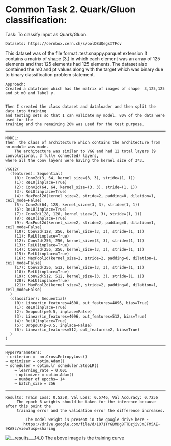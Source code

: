 # Common Task 2. Quark/Gluon classification:

Task: To classify input as Quark/Gluon.

    Datasets: https://cernbox.cern.ch/s/oolDBdQegsITFcv

This dataset was of the file format  .test.snappy.parquet extension
It contains a matrix of shape (3,) in which each element was an array of 125 elements and that 125 elements had 125 elements. 
The dataset also contained the m0 and pt values along with the target which was binary due to binary classification problem statement.


    Approach:
	Created a dataframe which has the matrix of images of shape  3,125,125 and pt m0 and label y. 


	Then I created the class dataset and dataloader and then split the data into training 
	and testing sets so that I can validate my model. 80% of the data were used for the 
	training and the remaining 20% was used for the test purpose.
------------------------------------------------------------------------------------------------------------------------------------------------------------------

    MODEL:
	Then  the class of architecture which contains the architecture from nn.module was made. 
        The architecture was similar to VGG and had 12 total layers (9 convolutional, 3 fully connected) layers,
	where all the conv layers were having the kernel size of 3*3. 
 
	VGG12(
	  (features): Sequential(
	    (0): Conv2d(3, 64, kernel_size=(3, 3), stride=(1, 1))
	    (1): ReLU(inplace=True)
	    (2): Conv2d(64, 64, kernel_size=(3, 3), stride=(1, 1))
	    (3): ReLU(inplace=True)
	    (4): MaxPool2d(kernel_size=2, stride=2, padding=0, dilation=1, ceil_mode=False)
	    (5): Conv2d(64, 128, kernel_size=(3, 3), stride=(1, 1))
	    (6): ReLU(inplace=True)
	    (7): Conv2d(128, 128, kernel_size=(3, 3), stride=(1, 1))
	    (8): ReLU(inplace=True)
	    (9): MaxPool2d(kernel_size=2, stride=2, padding=0, dilation=1, ceil_mode=False)
	    (10): Conv2d(128, 256, kernel_size=(3, 3), stride=(1, 1))
	    (11): ReLU(inplace=True)
	    (12): Conv2d(256, 256, kernel_size=(3, 3), stride=(1, 1))
	    (13): ReLU(inplace=True)
	    (14): Conv2d(256, 256, kernel_size=(3, 3), stride=(1, 1))
	    (15): ReLU(inplace=True)
	    (16): MaxPool2d(kernel_size=2, stride=2, padding=0, dilation=1, ceil_mode=False)
	    (17): Conv2d(256, 512, kernel_size=(3, 3), stride=(1, 1))
	    (18): ReLU(inplace=True)
	    (19): Conv2d(512, 512, kernel_size=(3, 3), stride=(1, 1))
	    (20): ReLU(inplace=True)
	    (21): MaxPool2d(kernel_size=2, stride=2, padding=0, dilation=1, ceil_mode=False)
	  )
	  (classifier): Sequential(
	    (0): Linear(in_features=4608, out_features=4096, bias=True)
	    (1): ReLU(inplace=True)
	    (2): Dropout(p=0.5, inplace=False)
	    (3): Linear(in_features=4096, out_features=512, bias=True)
	    (4): ReLU(inplace=True)
	    (5): Dropout(p=0.5, inplace=False)
	    (6): Linear(in_features=512, out_features=2, bias=True)
	  )
	)
			  


	
------------------------------------------------------------------------------------------------------------------------------------------------------------------

	HyperParameters:
	→ criterion =  nn.CrossEntropyLoss()
	→ optimizer = optim.Adam()
  	→ scheduler = optim.lr_scheduler.StepLR()
    	→ learning_rate = 0.001
        → optimizer = optim.Adam()
        → number of epochs= 14
        → batch_size = 256
		
 ------------------------------------------------------------------------------------------------------------------------------------------------------------------

    Results: Train Loss: 0.5258, Val Loss: 0.5746, Val Accuracy: 0.7256
	     The epoch 6 weights should be taken for the inference because after this point the 
	     training error and the validation error the difference increases.

             The model weight is present in the google drive here -  
        	https://drive.google.com/file/d/1O71TYGBMDg8TTDzjivJmJFM5AE-9KA8z/view?usp=sharing

![__results___14_0](https://github.com/Vishak-Bhat30/ML4SCI_24/assets/102585626/69763e74-aec8-46d7-a61b-97815006c237)
The above image is the training curve
